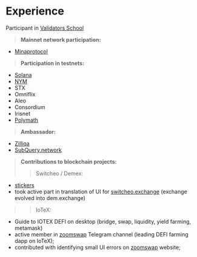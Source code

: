 # Experience

Participant in [Validators School](https://github.com/Distributed-Validators-Synctems/Validator-School)

>**Mainnet network participation:**
- [Minaprotocol](https://minaexplorer.com/wallet/B62qoZHCPoNTozrDqDtj6vjY7MmD9ZEakVMxTR7btNnqjoKzUqp4EKx)


>**Participation in testnets:**
- [Solana](https://solana.foundation/sfdp-validators/511pMfd4oivn6uE7MrcJ21hTvcaCtwPGTLgnQAfopir7)
- [NYM](https://nodes.guru/nym/mixnodecheck?q=punk1ark495s7w7qq2e8yfgg3c7nvfwt2rr5lewmjhy)
- STX
- Omniflix
- Aleo
- Consordium
- Irisnet
- [Polymath](https://polymath.network/polymesh-testnet/getting-started-polymesh-itn)


>**Ambassador:**
- [Zilliqa](https://www.zilliqa.com/)
- [SubQuery.network](https://subquery.network/)


>**Contributions to blockchain projects:**
>> Switcheo / Demex:
  - [stickers](https://t.me/addstickers/swth_demex)
  - took active part in translation of UI for [switcheo.exchange](https://switcheo.exchange/) (exchange evolved into dem.exchange)
>> IoTeX:
  - Guide to IOTEX DEFI on desktop (bridge, swap, liquidity, yield farming, metamask)
  - active member in [zoomswap](https://zoomswap.io/) Telegram channel (leading DEFI farming dapp on IoTeX);
  - contributed with identifying small UI errors on [zoomswap](https://zoomswap.io/) website;
